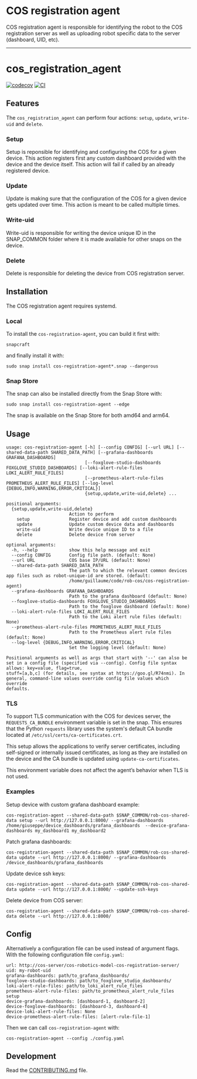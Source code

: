 
# COS registration agent

COS registration agent is responsible for identifying the robot to the
COS registration server as well as uploading robot specific data
to the server (dashboard, UID, etc).

---
# cos_registration_agent

[![codecov](https://codecov.io/gh/canonical/cos-registration-agent/branch/main/graph/badge.svg?token=cos-registration-agent_token_here)](https://codecov.io/gh/canonical/cos-registration-agent)
[![CI](https://github.com/canonical/cos-registration-agent/actions/workflows/main.yml/badge.svg)](https://github.com/canonical/cos-registration-agent/actions/workflows/main.yml)

## Features

The `cos_registration_agent` can perform four actions: `setup`, `update`, `write-uid` and `delete`.

### Setup
Setup is reponsible for identifying and configuring the COS for a given device.
This action registers first any custom dashboard provided with the device
and the device itself.
This action will fail if called by an already registered device.
### Update
Update is making sure that the configuration of the COS for a given device
gets updated over time. This action is meant to be called multiple times.
### Write-uid
Write-uid is responsible for writing the device unique ID in the SNAP_COMMON folder
where it is made available for other snaps on the device.
### Delete
Delete is responsible for deleting the device from COS registration server.

## Installation
The COS registration agent requires systemd.

### Local

To install the `cos-registration-agent`, you can build it first with:
```
snapcraft
```

and finally install it with:

```
sudo snap install cos-registration-agent*.snap --dangerous
```

### Snap Store

The snap can also be installed directly from the Snap Store with:

```
sudo snap install cos-registration-agent --edge
```

The snap is available on the Snap Store for both amd64 and arm64.

## Usage

```
usage: cos-registration-agent [-h] [--config CONFIG] [--url URL] [--shared-data-path SHARED_DATA_PATH] [--grafana-dashboards GRAFANA_DASHBOARDS]
                              [--foxglove-studio-dashboards FOXGLOVE_STUDIO_DASHBOARDS] [--loki-alert-rule-files LOKI_ALERT_RULE_FILES]
                              [--prometheus-alert-rule-files PROMETHEUS_ALERT_RULE_FILES] [--log-level {DEBUG,INFO,WARNING,ERROR,CRITICAL}]
                              {setup,update,write-uid,delete} ...

positional arguments:
  {setup,update,write-uid,delete}
                        Action to perform
    setup               Register device and add custom dashboards
    update              Update custom device data and dashboards
    write-uid           Write device unique ID to a file
    delete              Delete device from server

optional arguments:
  -h, --help            show this help message and exit
  --config CONFIG       Config file path. (default: None)
  --url URL             COS base IP/URL (default: None)
  --shared-data-path SHARED_DATA_PATH
                        The path to which the relevant common devices app files such as robot-unique-id are stored. (default:
                        /home/guillaume/code/rob-cos/cos-registration-agent)
  --grafana-dashboards GRAFANA_DASHBOARDS
                        Path to the grafana dashboard (default: None)
  --foxglove-studio-dashboards FOXGLOVE_STUDIO_DASHBOARDS
                        Path to the foxglove dashboard (default: None)
  --loki-alert-rule-files LOKI_ALERT_RULE_FILES
                        Path to the Loki alert rule files (default: None)
  --prometheus-alert-rule-files PROMETHEUS_ALERT_RULE_FILES
                        Path to the Prometheus alert rule files (default: None)
  --log-level {DEBUG,INFO,WARNING,ERROR,CRITICAL}
                        Set the logging level (default: None)

Positional arguments as well as args that start with '--' can also be set in a config file (specified via --config). Config file syntax allows: key=value, flag=true,
stuff=[a,b,c] (for details, see syntax at https://goo.gl/R74nmi). In general, command-line values override config file values which override
defaults.
```

### TLS

To support TLS communication with the COS for devices server,
the `REQUESTS_CA_BUNDLE` environment variable is set in the snap.
This ensures that the Python `requests` library uses the system's default CA bundle located at `/etc/ssl/certs/ca-certificates.crt`.

This setup allows the applications to verify server certificates,
including self-signed or internally issued certificates,
as long as they are installed on the device and the CA bundle is updated using `update-ca-certificates`.

This environment variable does not affect the agent’s behavior when TLS is not used.

### Examples

Setup device with custom grafana dashboard example:
```
cos-registration-agent --shared-data-path $SNAP_COMMON/rob-cos-shared-data setup --url http://127.0.0.1:8000/ --grafana-dashboards /home/giuseppe/device_dashboards/grafana_dashboards  --device-grafana-dashboards my_dashboard1 my_dashboard2

```

Patch grafana dashboards:
```
cos-registration-agent --shared-data-path $SNAP_COMMON/rob-cos-shared-data update --url http://127.0.0.1:8000/ --grafana-dashboards /device_dashboards/grafana_dashboards
```

Update device ssh keys:
```
cos-registration-agent --shared-data-path $SNAP_COMMON/rob-cos-shared-data update --url http://127.0.0.1:8000/ --update-ssh-keys
```

Delete device from COS server:
```
cos-registration-agent --shared-data-path $SNAP_COMMON/rob-cos-shared-data delete --url http://127.0.0.1:8000/
```

## Config

Alternatively a configuration file can be used instead of argument flags.
With the following configuration file `config.yaml`:

```
url: http://cos-server/cos-robotics-model-cos-registration-server/
uid: my-robot-uid
grafana-dashboards: path/to_grafana_dashboards/
foxglove-studio-dashboards: path/to_foxglove_studio_dashboards/
loki-alert-rule-files: path/to_loki_alert_rule_files
prometheus-alert-rule-files: path/to_prometheus_alert_rule_files
setup
device-grafana-dashboards: [dashboard-1, dashboard-2]
device-foxglove-dashboards: [dashboard-3, dashboard-4]
device-loki-alert-rule-files: None
device-prometheus-alert-rule-files: [alert-rule-file-1]

```
Then we can call `cos-registration-agent` with:
```
cos-registration-agent --config ./config.yaml
```

## Development

Read the [CONTRIBUTING.md](CONTRIBUTING.md) file.
